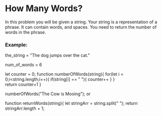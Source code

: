 <h1>How Many Words?</h1>

<p>In this problem you will be given a string. Your string is a representation of a phrase. It can contain words, and spaces. You need to return the number of words in the phrase.</p>

<h3>Example:</h3>

<p>the_string = "The dog jumps over the cat."</p>
<p>num_of_words = 6</p>

let counter = 0;
function numberOfWords(string){
    for(let i = 0;i<string.length;i++){
        if(string[i] == " "){
            counter++ 
        }
    }   
    return counter+1
}

numberOfWords("The Cow is Mooing");
 or
 
 function returnWords(string){
let  stringArr = string.split(" ");
 return stringArr.length + 1;

